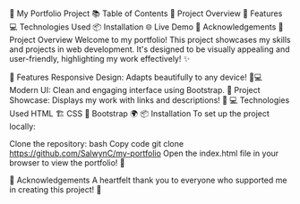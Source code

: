 🎨 My Portfolio Project
📚 Table of Contents
🌟 Project Overview
🚀 Features
💻 Technologies Used
📦 Installation
🌐 Live Demo
🙏 Acknowledgements
🌟 Project Overview
Welcome to my portfolio! This project showcases my skills and projects in web development. It's designed to be visually appealing and user-friendly, highlighting my work effectively! ✨

🚀 Features
Responsive Design: Adapts beautifully to any device! 📱💻
Modern UI: Clean and engaging interface using Bootstrap. 🌈
Project Showcase: Displays my work with links and descriptions! 📂
💻 Technologies Used
HTML 🏗️
CSS 🎨
Bootstrap 🌍
📦 Installation
To set up the project locally:

Clone the repository:
bash
Copy code
git clone https://github.com/SalwynC/my-portfolio
Open the index.html file in your browser to view the portfolio! 🌟


🙏 Acknowledgements
A heartfelt thank you to everyone who supported me in creating this project! 💖

